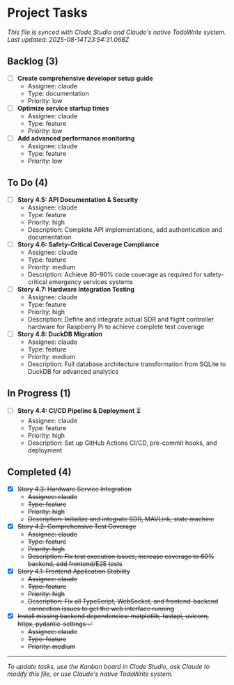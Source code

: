 # Project Tasks

*This file is synced with Clode Studio and Claude's native TodoWrite system.*
*Last updated: 2025-08-14T23:54:31.068Z*

## Backlog (3)

- [ ] **Create comprehensive developer setup guide**
  - Assignee: claude
  - Type: documentation
  - Priority: low
- [ ] **Optimize service startup times**
  - Assignee: claude
  - Type: feature
  - Priority: low
- [ ] **Add advanced performance monitoring**
  - Assignee: claude
  - Type: feature
  - Priority: low

## To Do (4)

- [ ] **Story 4.5: API Documentation & Security**
  - Assignee: claude
  - Type: feature
  - Priority: high
  - Description: Complete API implementations, add authentication and documentation
- [ ] **Story 4.6: Safety-Critical Coverage Compliance**
  - Assignee: claude
  - Type: feature
  - Priority: medium
  - Description: Achieve 80-90% code coverage as required for safety-critical emergency services systems
- [ ] **Story 4.7: Hardware Integration Testing**
  - Assignee: claude
  - Type: feature
  - Priority: high
  - Description: Define and integrate actual SDR and flight controller hardware for Raspberry Pi to achieve complete test coverage
- [ ] **Story 4.8: DuckDB Migration**
  - Assignee: claude
  - Type: feature
  - Priority: medium
  - Description: Full database architecture transformation from SQLite to DuckDB for advanced analytics

## In Progress (1)

- [ ] **Story 4.4: CI/CD Pipeline & Deployment** ⏳
  - Assignee: claude
  - Type: feature
  - Priority: high
  - Description: Set up GitHub Actions CI/CD, pre-commit hooks, and deployment

## Completed (4)

- [x] ~~Story 4.3: Hardware Service Integration~~
  - ~~Assignee: claude~~
  - ~~Type: feature~~
  - ~~Priority: high~~
  - ~~Description: Initialize and integrate SDR, MAVLink, state machine~~
- [x] ~~Story 4.2: Comprehensive Test Coverage~~
  - ~~Assignee: claude~~
  - ~~Type: feature~~
  - ~~Priority: high~~
  - ~~Description: Fix test execution issues, increase coverage to 60% backend, add frontend/E2E tests~~
- [x] ~~Story 4.1: Frontend Application Stability~~
  - ~~Assignee: claude~~
  - ~~Type: feature~~
  - ~~Priority: high~~
  - ~~Description: Fix all TypeScript, WebSocket, and frontend-backend connection issues to get the web interface running~~
- [x] ~~Install missing backend dependencies: matplotlib, fastapi, uvicorn, httpx, pydantic-settings ✅~~
  - ~~Assignee: claude~~
  - ~~Type: feature~~
  - ~~Priority: medium~~

---
*To update tasks, use the Kanban board in Clode Studio, ask Claude to modify this file, or use Claude's native TodoWrite system.*
